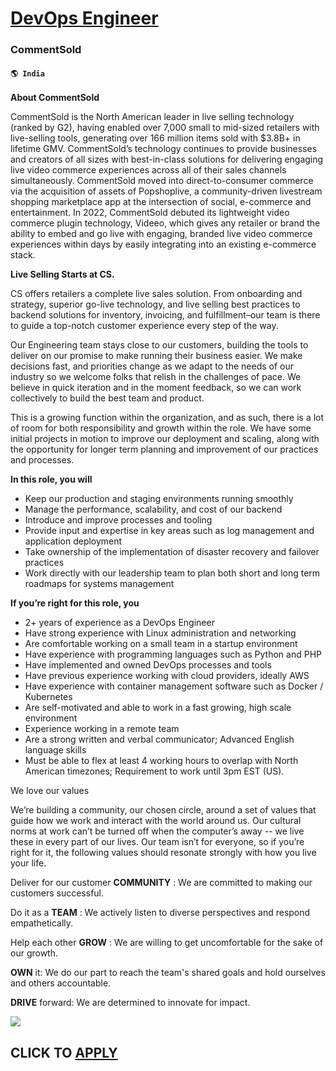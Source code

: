 # [DevOps Engineer](https://www.remotewlb.com/apply/devops-engineer-85160)  
### CommentSold  
#### `🌎 India`  

**About CommentSold**

CommentSold is the North American leader in live selling technology (ranked by G2), having enabled over 7,000 small to mid-sized retailers with live-selling tools, generating over 166 million items sold with $3.8B+ in lifetime GMV. CommentSold’s technology continues to provide businesses and creators of all sizes with best-in-class solutions for delivering engaging live video commerce experiences across all of their sales channels simultaneously. CommentSold moved into direct-to-consumer commerce via the acquisition of assets of Popshoplive, a community-driven livestream shopping marketplace app at the intersection of social, e-commerce and entertainment. In 2022, CommentSold debuted its lightweight video commerce plugin technology, Videeo, which gives any retailer or brand the ability to embed and go live with engaging, branded live video commerce experiences within days by easily integrating into an existing e-commerce stack.

**Live Selling Starts at CS.**

CS offers retailers a complete live sales solution. From onboarding and strategy, superior go-live technology, and live selling best practices to backend solutions for inventory, invoicing, and fulfillment–our team is there to guide a top-notch customer experience every step of the way.

Our Engineering team stays close to our customers, building the tools to deliver on our promise to make running their business easier. We make decisions fast, and priorities change as we adapt to the needs of our industry so we welcome folks that relish in the challenges of pace. We believe in quick iteration and in the moment feedback, so we can work collectively to build the best team and product.

This is a growing function within the organization, and as such, there is a lot of room for both responsibility and growth within the role. We have some initial projects in motion to improve our deployment and scaling, along with the opportunity for longer term planning and improvement of our practices and processes.

**In this role, you will**

  * Keep our production and staging environments running smoothly
  * Manage the performance, scalability, and cost of our backend
  * Introduce and improve processes and tooling
  * Provide input and expertise in key areas such as log management and application deployment
  * Take ownership of the implementation of disaster recovery and failover practices
  * Work directly with our leadership team to plan both short and long term roadmaps for systems management

**If you’re right for this role, you**

  * 2+ years of experience as a DevOps Engineer
  * Have strong experience with Linux administration and networking
  * Are comfortable working on a small team in a startup environment 
  * Have experience with programming languages such as Python and PHP
  * Have implemented and owned DevOps processes and tools
  * Have previous experience working with cloud providers, ideally AWS
  * Have experience with container management software such as Docker / Kubernetes
  * Are self-motivated and able to work in a fast growing, high scale environment
  * Experience working in a remote team
  * Are a strong written and verbal communicator; Advanced English language skills
  * Must be able to flex at least 4 working hours to overlap with North American timezones; Requirement to work until 3pm EST (US).

We love our values

We’re building a community, our chosen circle, around a set of values that guide how we work and interact with the world around us. Our cultural norms at work can’t be turned off when the computer’s away -- we live these in every part of our lives. Our team isn’t for everyone, so if you’re right for it, the following values should resonate strongly with how you live your life.

Deliver for our customer **COMMUNITY** : We are committed to making our customers successful.

Do it as a **TEAM** : We actively listen to diverse perspectives and respond empathetically.

Help each other **GROW** : We are willing to get uncomfortable for the sake of our growth.

**OWN** it: We do our part to reach the team's shared goals and hold ourselves and others accountable.

**DRIVE** forward: We are determined to innovate for impact.

![](https://remotive.com/job/track/1903388/blank.gif?source=public_api)  
## CLICK TO [APPLY](https://www.remotewlb.com/apply/devops-engineer-85160)

